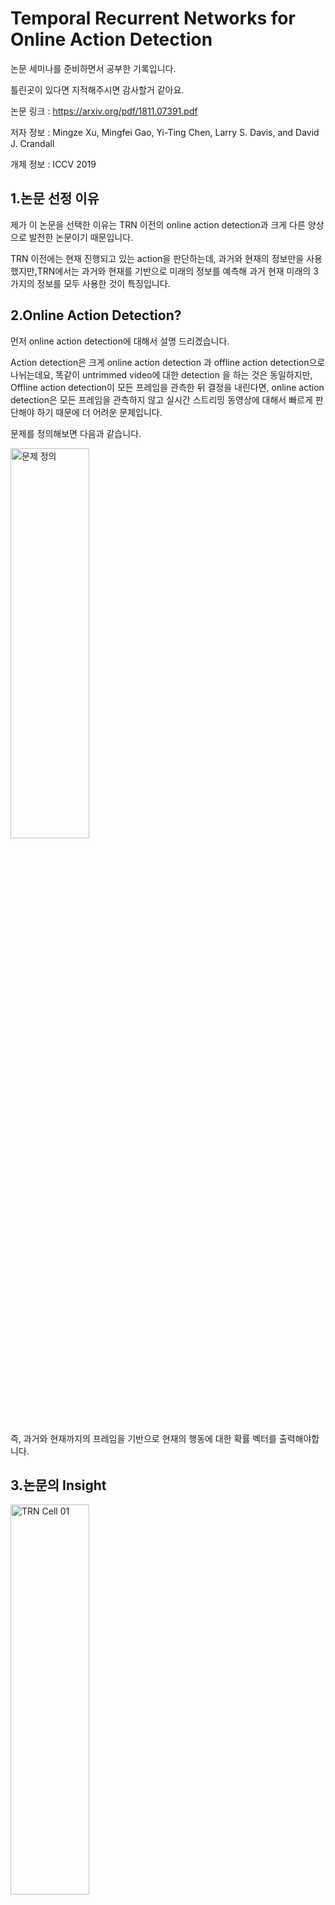 
Temporal Recurrent Networks for Online Action Detection
=======================================================
논문 세미나를 준비하면서 공부한 기록입니다. 

틀린곳이 있다면 지적해주시면 감사할거 같아요. 

논문 링크 : https://arxiv.org/pdf/1811.07391.pdf

저자 정보 : Mingze Xu, Mingfei Gao, Yi-Ting Chen, Larry S. Davis, and David J. Crandall

개제 정보 : ICCV 2019


1.논문 선정 이유
---------------
제가 이 논문을 선택한 이유는 TRN 이전의 online action detection과 크게 다른 양상으로 발전한 논문이기 때문입니다. 


TRN 이전에는 현재 진행되고 있는 action을 판단하는데, 과거와 현재의 정보만을 사용했지만,TRN에서는 과거와 현재를 기반으로 미래의 정보를 예측해 과거 현재 미래의 3가지의 정보를 모두 사용한 것이 특징입니다. 


2.Online Action Detection?
---------------

먼저 online action detection에 대해서 설명 드리겠습니다. 

Action detection은 크게 online action detection 과 offline action detection으로 나뉘는데요, 똑같이 untrimmed video에 대한 detection 을 하는 것은 동일하지만, Offline action detection이 모든 프레임을 관측한 뒤 결정을 내린다면, online action detection은 모든 프레임을 관측하지 않고 실시간 스트리밍 동영상에 대해서 빠르게 판단해야 하기 때문에 더 어려운 문제입니다.

문제를 정의해보면 다음과 같습니다.

<img src="/2020/Aug/Paper/TRN/img/01.PNG" width="50%" height="40%" title="문제 정의" alt="문제 정의"></img>

즉, 과거와 현재까지의 프레임을 기반으로 현재의 행동에 대한 확률 벡터를 출력해야합니다.  

3.논문의 Insight
----------------


<img src="/2020/Aug/Paper/TRN/img/03.PNG" width="50%" height="40%" title="문제 정의" alt="TRN Cell 01"></img>

행동이 일어나는 도중에 이를 판단 하는 것은 어려운 문제입니다. 사람이 다가오며 손을 뻗을 때 그것이 악수가 될지, 갑자기 그가 펀치를 날릴지 예측하기 어렵기도 합니다. 이럴 때 사람은 이전 경험들과 함께 앞으로 일어날 일들을 미리 상상해 유연하게 대처할 수 있습니다. 뇌과학과 인지과학에서 밝혀진 바에 따르면, 인간의 뇌는 현재 상황에 대한 판단을 내릴 때 미래에 대한 예측을 적극적으로 활용해 판단을 한다고 합니다. __즉 현재에 대한 판단에 미래에 대한 예측이 중요하게 작용한다는 것이지요.__ 

그런데,TRN 이전에도 LSTM등 RNN을 많이 사용하였지만, 미래의 정보까지 이용하지는 못했습니다. 이전 연구결과들은 현재와 과거의 정보만을 이용해 action detection 을 하였습니다. 저자들은 __미래에 대한 정보까지 함께 고려하면 성능이 향상될 것__ 이라는 가설을 세우고 이를 검증하기위해서 TRN 이라는 새로운 RNN Cell을 설계했습니다. 미래 프레임에 대한 정보를 예측하여 과거, 현재, 미래에 대한 정보를 모두 이용하여 행동 분류를 수행하는 네트워크 구조를 통해 성능을 끌어올린 것이 주요 내용입니다. 

[논문에 대한 개요]

__- 이전 연구결과들은 과거 또는 현재의 정보만을 이용해 판단 하였다.__

__- 미래를 예측하여 판단에 이용하는 구조가 detection 성능을 향상시킬지를 본 논문에서 검증하였다.__

__- RNN cell 자체에 Decoder RNN cell를 포함하여  Future state를 생성하고 이를 예측에 이용한다.__





4.TRN Cell 구조
---------------

먼저 전체적인 구조는 일반적인 RNN Cell과 동일합니다.

<img src="/2020/Aug/Paper/TRN/img/02.PNG" width="50%" height="40%" title="문제 정의" alt="TRN Cell 01"></img>

이미지 출처 : TRN 논문 : https://arxiv.org/pdf/1811.07391.pdf 

본 논문에서는 online action detection 성능을 향상시키기 위해서 과거와 현재, 미래를 모두 고려하는 TRN 이라는 새로운 RNN cell 구조를 제안했습니다. TRN Cell도 일반적인 RNN Cell과 똑같이, 각 프레임에 대해서 feature extractor로 추출된 피처벡터 <img src="/2020/Aug/Paper/TRN/img/xt.PNG" width="2%" height="2%"></img>와 이전 시점의 hidden state <img src="/2020/Aug/Paper/TRN/img/h-1.PNG" width="4%" height="4%"></img>를 각 시점 t마다 입력으로 받습니다. 그리고 해당 시점마다 행동인지 아닌지, 만약 행동이라면 어떤 행동인지에 대한 확률 벡터 <img src="/2020/Aug/Paper/TRN/img/pt.PNG" width="2%" height="2%"></img>를 출력합니다. 그리고 다음 시점으로 hidden state <img src="/2020/Aug/Paper/TRN/img/ht.PNG" width="2%" height="2%"></img>를 넘겨줍니다. 

<img src="/2020/Aug/Paper/TRN/img/04.PNG" width="60%" height="60%" title="문제 정의" alt="TRN Cell 01"></img>

TRN Cell은 3개의 핵심 모듈로 구성 되어 있습니다.

__Temporal decoder 모듈, future gate,  Spatio Temporal accumulator 입니다.__

1) Temporal decoder는 이전 hidden state와 현재 프레임에 해단 feature vector를 입력 받아 미래의 연속된 몇 개의 프레임에 대한 future representation 을 출력합니다.

2) Future gate에서는 fully connected layer를 이용하여 이 future representation 들을 fusion 합니다. 

3) Spatio Temporal Accumulator, 줄여서 STA 에서는 future gate에서 생성된 미래 상태벡터와 현재 프레임으로부터 입력된 feature 벡터, 그리고 이전 cell의 과거의 hidden state
즉 과거, 미래, 현재의 정보를 모두 고려하여 시점 t에 대한 최종 확률 벡터를 출력합니다.

4.1 Temporal Decoder
-------------------- 

먼저, TRN의 핵심이라고 할 수 있는 Temporal Decoder에 대해 설명드리겠습니다.  
<img src="/2020/Aug/Paper/TRN/img/05.PNG" width="60%" height="60%" title="문제 정의" alt="TRN Cell 01"></img>

TRN Cell은 Cell 내부에 연속된 decoder RNN cell을 내장하고 있는것이 특징입니다. TRN Cell에서 사용된 RNN Cell들은, 기본적인 RNNCell의 입출력 구조를 가지고 있으면, 어떤것이든지 백본으로 사용가능합니다. 예를들면, 대표적인 GRU나 LSTM과 같은 것이 있겠습니다. 논문 저자들은 LSTM을 백본으로 사용하였습니다. 

<img src="/2020/Aug/Paper/TRN/img/06.PNG" width="60%" height="60%" title="문제 정의" alt="TRN Cell 01"></img>

입력되는 hidden state를 바로 쓰지 않고 embedding layer인 fully connected 를 거쳐 linear transformation한 벡터를 입력합니다.

<img src="/2020/Aug/Paper/TRN/img/07.PNG" width="60%" height="60%" title="문제 정의" alt="TRN Cell 01"></img>

임베딩된 hidden state vector와 image feature vector를 이용해 decoder RNN cell은 이어질 미래의 프레임 t에 대한 각 확률벡터를 예측합니다.
이전 cell 에서 산출된 action score는 각 decoder cell 에서 생성된 pt를 역시 fully connected layer를 통해 linear transformation 하여 다음 rnn cell에 입력합니다.

<img src="/2020/Aug/Paper/TRN/img/08.PNG" width="60%" height="60%" title="문제 정의" alt="TRN Cell 01"></img>

백본 RNN cell의 출력을 각 시점에 대한 future representation vector ft로 사용합니다. 
이렇게 프레임it에 대한 미래의 ld 만큼의 프레임을 예측하는 future representation sequence가 생성됩니다. 

4.2 Future gate
--------------------

<img src="/2020/Aug/Paper/TRN/img/09.PNG" width="60%" height="60%" title="문제 정의" alt="TRN Cell 01"></img>

Future gate에서는 temporal decoder에서 생성된 벡터 시퀀스를 STA RNN 셀에 입력 벡터로 입력하기 위해 
하나의 벡터로 사상하기 위한 fully connected 레이어를 두었으며, 이전에 먼저 average pooling을 수행한 뒤 fc레이어를 거쳐 
벡터 ~xt로 임베딩합니다. 활성화 함수는 relu를 사용합니다.

4.3 Spatio Temporal Accumulator
--------------------

<img src="/2020/Aug/Paper/TRN/img/10.PNG" width="60%" height="60%" title="문제 정의" alt="TRN Cell 01"></img>

최종적으로 TRN cell의 확률벡터를 출력하는 STA RNN Cell은 총 2개의 입력을 받습니다. 
Future gate의 출력 벡터와 현재 프레임의 image feature 벡터를 concatenate한 입력벡터
이전 TRN cell의 hidden state 

해당 cell의 출력인 hidden state ht를 마지막으로 classification layer인 fully connected layer에 입력합니다. 소프트맥스를 통해서 최종 행동분류 확률 벡터를 출력합니다. 이러한 과정을 거쳐 TRN Cell은 각 프레임이 들어올 때 마다 미래 상태까지 고려한 결과를 출력하게 되는 것입니다.

5.1 Discussion
---------------------

5.2 Results
---------------------

5.3 Conclusion
---------------------

5.4 Implementation
---------------------



